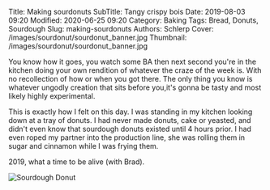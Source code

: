 Title: Making sourdonuts
SubTitle: Tangy crispy bois
Date: 2019-08-03 09:20
Modified: 2020-06-25 09:20
Category: Baking
Tags: Bread, Donuts, Sourdough
Slug: making-sourdonuts
Authors: Schlerp
Cover: /images/sourdonut/sourdonut_banner.jpg
Thumbnail: /images/sourdonut/sourdonut_banner.jpg

You know how it goes, you watch some BA then next second you're in the kitchen doing your own rendition of whatever the craze of the week is. With no recollection of how or when you got there. The only thing you know is whatever ungodly creation that sits before you,it's gonna be tasty and most likely highly experimental.

This is exactly how I felt on this day. I was standing in my kitchen looking down at a tray of donuts. I had never made donuts, cake or yeasted, and didn't even know that sourdough donuts existed until 4 hours prior. I had even roped my partner into the production line, she was rolling them in sugar and cinnamon while I was frying them.

2019, what a time to be alive (with Brad).

![Sourdough Donut](/images/sourdonut/sourdonut2.jpg)
